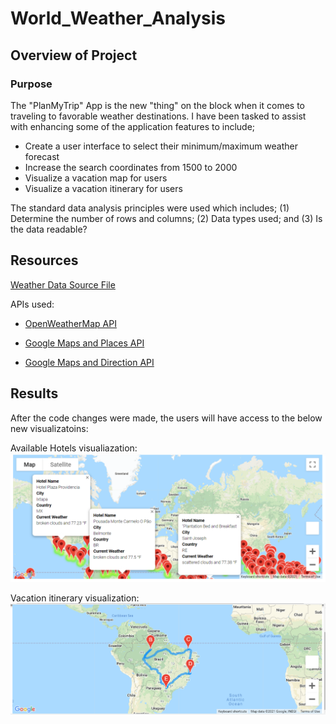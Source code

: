 # World_Weather_Analysis

## Overview of Project

### Purpose

The "PlanMyTrip" App is the new "thing" on the block when it comes to traveling to favorable weather destinations.  I have been tasked
to assist with enhancing some of the application features to include;

- Create a user interface to select their minimum/maximum weather forecast
- Increase the search coordinates from 1500 to 2000
- Visualize a vacation map for users
- Visualize a vacation itinerary for users

The standard data analysis principles were used which includes; (1) Determine the number of rows and columns; 
(2) Data types used; and (3) Is the data readable?

## Resources

[Weather Data Source File](https://github.com/SheaButta/World_Weather_Analysis/blob/main/Weather_Database/WeatherPy_Database.csv)

APIs used:

  - [OpenWeatherMap API](https://openweathermap.org/current)

  - [Google Maps and Places API](https://developers.google.com/maps/documentation/places/web-service/search)

  - [Google Maps and Direction API](https://developers.google.com/maps/documentation/directions/overview)

## Results

After the code changes were made, the users will have access to the below new visualizatoins:

Available Hotels visualiazation:
![](https://github.com/SheaButta/World_Weather_Analysis/blob/main/Vacation_Search/WeatherPy_vacation_map.png)

Vacation itinerary visualization:
![](https://github.com/SheaButta/World_Weather_Analysis/blob/main/Vacation_Itinerary/WeatherPy_travel_map.png)


